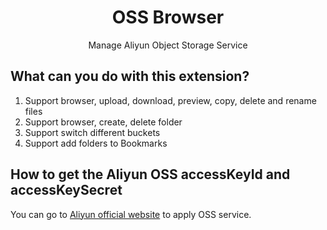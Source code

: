 <h1 align="center">
  <strong>OSS Browser</strong>
</h1>
<p align="center">Manage Aliyun Object Storage Service</p>

## What can you do with this extension?

1. Support browser, upload, download, preview, copy, delete and rename files
2. Support browser, create, delete folder
3. Support switch different buckets
4. Support add folders to Bookmarks

## How to get the Aliyun OSS accessKeyId and accessKeySecret

You can go to [Aliyun official website](https://www.aliyun.com) to apply OSS service.
